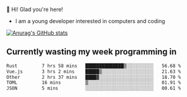👋 Hi! Glad you're here!
- I am a young developer interested in computers and coding

[![Anurag's GitHub stats](https://github-readme-stats.vercel.app/api?username=Eatham532&theme=dark)](https://github.com/anuraghazra/github-readme-stats)


## Currently wasting my week programming in
<!--START_SECTION:waka-->

```txt
Rust         7 hrs 58 mins   ██████████████▒░░░░░░░░░░   56.68 %
Vue.js       3 hrs 2 mins    █████▒░░░░░░░░░░░░░░░░░░░   21.63 %
Other        2 hrs 37 mins   ████▓░░░░░░░░░░░░░░░░░░░░   18.70 %
TOML         16 mins         ▒░░░░░░░░░░░░░░░░░░░░░░░░   01.91 %
JSON         5 mins          ░░░░░░░░░░░░░░░░░░░░░░░░░   00.61 %
```

<!--END_SECTION:waka-->
